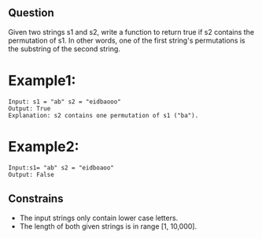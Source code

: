 ## Question
Given two strings s1 and s2, write a function to return true if s2 contains the permutation of s1. In other words, one of the first string's permutations is the substring of the second string.

# Example1:
```
Input: s1 = "ab" s2 = "eidbaooo"
Output: True
Explanation: s2 contains one permutation of s1 ("ba").
```
# Example2:
```
Input:s1= "ab" s2 = "eidboaoo"
Output: False
```

## Constrains
- The input strings only contain lower case letters.
- The length of both given strings is in range [1, 10,000].